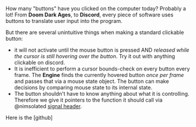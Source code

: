 How many "buttons" have you clicked on the computer today? Probably a lot! From **Doom Dark Ages**, to **Discord**, every piece of software uses buttons to translate user input into the program.

But there are several unintuitive things when making a standard clickable button:

- it will not activate until the mouse button is pressed AND *released while the cursor is still hovering over the button*. Try it out with anything clickable on discord.
- It is inefficient to perform a cursor bounds-check on every button every frame. The **Engine** finds the currently hovered button *once per frame* and passes that via a mouse state object. The button can make decisions by comparing mouse state to its internal state.
- The button shouldn't have to know anything about what it is controlling. Therefore we give it pointers to the function it should call via @nimsolated [signal header](<https://github.com/nimsolated/Signal>).

Here is the [github]

